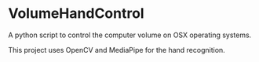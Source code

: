 # VolumeHandControl

A python script to control the computer volume on OSX operating systems.

This project uses OpenCV and MediaPipe for the hand recognition.
